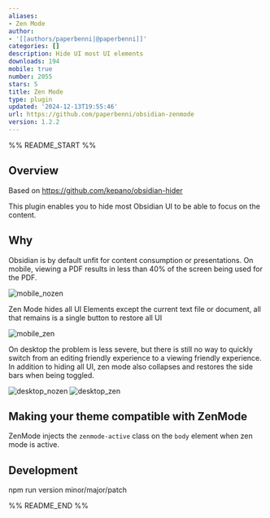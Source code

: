 ```yaml
---
aliases:
- Zen Mode
author:
- '[[authors/paperbenni|@paperbenni]]'
categories: []
description: Hide UI most UI elements
downloads: 194
mobile: true
number: 2055
stars: 5
title: Zen Mode
type: plugin
updated: '2024-12-13T19:55:46'
url: https://github.com/paperbenni/obsidian-zenmode
version: 1.2.2
---
```


%% README_START %%

## Overview

Based on https://github.com/kepano/obsidian-hider

This plugin enables you to hide most Obsidian UI to be able to focus on the content.

## Why

Obsidian is by default unfit for content consumption or presentations. 
On mobile, viewing a PDF results in less than 40% of the screen being used for the PDF. 

![mobile_nozen](https://raw.githubusercontent.com/paperbenni/obsidian-zenmode/HEAD/images/mobile_nozen.jpg)

Zen Mode hides all UI Elements except the current text file or document, all
that remains is a single button to restore all UI

![mobile_zen](https://raw.githubusercontent.com/paperbenni/obsidian-zenmode/HEAD/images/mobile_zen.jpg)

On desktop the problem is less severe, but there is still no way to quickly
switch from an editing friendly experience to a viewing friendly experience. 
In addition to hiding all UI, zen mode also collapses and restores the side bars
when being toggled. 

![desktop_nozen](https://raw.githubusercontent.com/paperbenni/obsidian-zenmode/HEAD/images/nozen_desktop.png)
![desktop_zen](https://raw.githubusercontent.com/paperbenni/obsidian-zenmode/HEAD/images/zen_desktop.png)


## Making your theme compatible with ZenMode

ZenMode injects the `zenmode-active` class on the `body` element when zen mode is active.

## Development

npm run version minor/major/patch

%% README_END %%